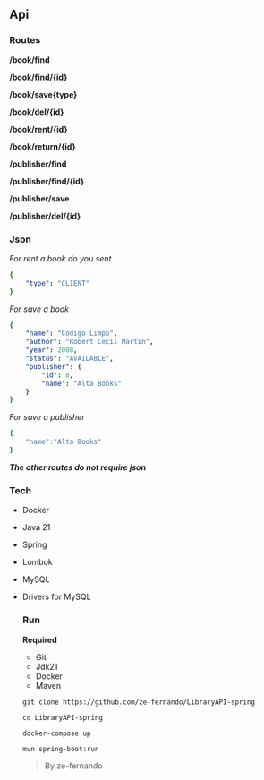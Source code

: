 ## Api

### Routes

**/book/find**

**/book/find/{id}**

**/book/save{type}**

**/book/del/{id}**

**/book/rent/{id}**

**/book/return/{id}**



**/publisher/find**

**/publisher/find/{id}**

**/publisher/save**

**/publisher/del/{id}**



### Json

*For rent a book do you sent*

```yml
{
    "type": "CLIENT"
}
```

*For save a book*
```yml
{
    "name": "Código Limpo",
    "author": "Robert Cecil Martin",
    "year": 2008,
    "status": "AVAILABLE",
    "publisher": {
        "id": 8,
        "name": "Alta Books"
    }   
}
```

*For save a publisher*
```yml
{
    "name":"Alta Books"
}
```

***The other routes do not require json***


### Tech

- Docker
- Java 21
- Spring
- Lombok
- MySQL
- Drivers for MySQL


  ### Run
  **Required**
  - Git
  - Jdk21
  - Docker
  - Maven
 
  `git clone https://github.com/ze-fernando/LibraryAPI-spring`
  
  `cd LibraryAPI-spring`
  
  `docker-compose up`
  
  `mvn spring-boot:run`

  >By ze-fernando
